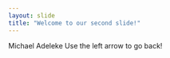 ```yaml
---
layout: slide
title: "Welcome to our second slide!"
---
```

Michael Adeleke
Use the left arrow to go back!

